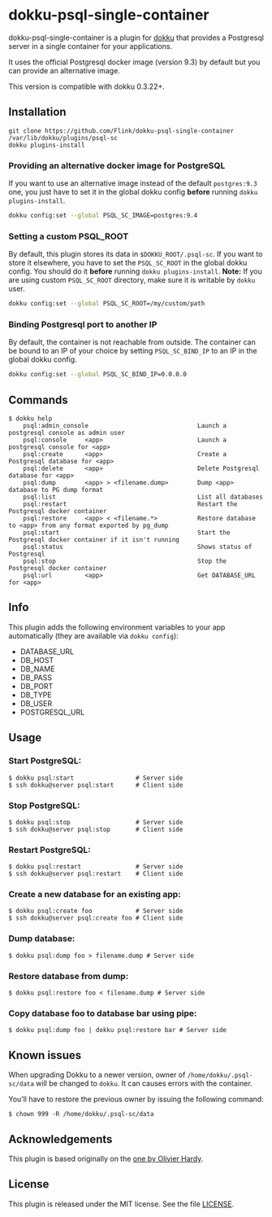 # dokku-psql-single-container

dokku-psql-single-container is a plugin for [dokku][dokku] that provides a Postgresql server in a single container for your applications.

It uses the official Postgresql docker image (version 9.3) by default but you can provide an alternative image.

This version is compatible with dokku 0.3.22+.

## Installation

```
git clone https://github.com/Flink/dokku-psql-single-container /var/lib/dokku/plugins/psql-sc
dokku plugins-install
```

### Providing an alternative docker image for PostgreSQL

If you want to use an alternative image instead of the default `postgres:9.3`
one, you just have to set it in the global dokku config **before**
running `dokku plugins-install`.

```bash
dokku config:set --global PSQL_SC_IMAGE=postgres:9.4
```

### Setting a custom PSQL_ROOT

By default, this plugin stores its data in `$DOKKU_ROOT/.psql-sc`. If you want
to store it elsewhere, you have to set the `PSQL_SC_ROOT` in the global dokku
config. You should do it **before** running `dokku plugins-install`. **Note:** 
If you are using custom `PSQL_SC_ROOT` directory, make sure it is writable by 
`dokku` user.

```bash
dokku config:set --global PSQL_SC_ROOT=/my/custom/path
```

### Binding Postgresql port to another IP

By default, the container is not reachable from outside. The container can be
bound to an IP of your choice by setting `PSQL_SC_BIND_IP` to an IP in the
global dokku config.

```bash
dokku config:set --global PSQL_SC_BIND_IP=0.0.0.0
```

## Commands
```
$ dokku help
    psql:admin_console                              Launch a postgresql console as admin user
    psql:console     <app>                          Launch a postgresql console for <app>
    psql:create      <app>                          Create a Postgresql database for <app>
    psql:delete      <app>                          Delete Postgresql database for <app>
    psql:dump        <app> > <filename.dump>        Dump <app> database to PG dump format
    psql:list                                       List all databases
    psql:restart                                    Restart the Postgresql docker container
    psql:restore     <app> < <filename.*>           Restore database to <app> from any format exported by pg_dump
    psql:start                                      Start the Postgresql docker container if it isn't running
    psql:status                                     Shows status of Postgresql
    psql:stop                                       Stop the Postgresql docker container
    psql:url         <app>                          Get DATABASE_URL for <app>
```

## Info
This plugin adds the following environment variables to your app automatically (they are available via `dokku config`):

* DATABASE\_URL
* DB\_HOST
* DB\_NAME
* DB\_PASS
* DB\_PORT
* DB\_TYPE
* DB\_USER
* POSTGRESQL\_URL

## Usage

### Start PostgreSQL:
```
$ dokku psql:start                 # Server side
$ ssh dokku@server psql:start      # Client side
```

### Stop PostgreSQL:
```
$ dokku psql:stop                  # Server side
$ ssh dokku@server psql:stop       # Client side
```

### Restart PostgreSQL:
```
$ dokku psql:restart               # Server side
$ ssh dokku@server psql:restart    # Client side
```

### Create a new database for an existing app:
```
$ dokku psql:create foo            # Server side
$ ssh dokku@server psql:create foo # Client side
```

### Dump database:
```
$ dokku psql:dump foo > filename.dump # Server side
```

### Restore database from dump:
```
$ dokku psql:restore foo < filename.dump # Server side
```

### Copy database foo to database bar using pipe:
```
$ dokku psql:dump foo | dokku psql:restore bar # Server side
```

## Known issues

When upgrading Dokku to a newer version, owner of `/home/dokku/.psql-sc/data` will be changed to `dokku`. It can causes errors with the container.

You’ll have to restore the previous owner by issuing the following command:
```
$ chown 999 -R /home/dokku/.psql-sc/data
```

## Acknowledgements

This plugin is based originally on the [one by Olivier Hardy](https://github.com/ohardy/dokku-psql).

## License

This plugin is released under the MIT license. See the file [LICENSE](LICENSE).

[dokku]: https://github.com/progrium/dokku
